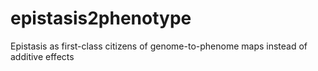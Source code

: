 # epistasis2phenotype
Epistasis as first-class citizens of genome-to-phenome maps instead of additive effects
